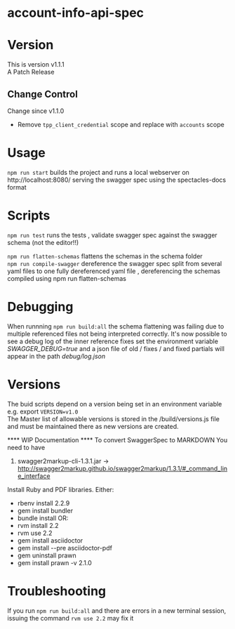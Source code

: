 # account-info-api-spec


# Version
This is version v1.1.1  
A Patch Release

## Change Control
Change since v1.1.0
* Remove `tpp_client_credential` scope and replace with `accounts` scope

# Usage
```npm run start```  builds the project and runs a local webserver on http://localhost:8080/ serving the swagger spec using the spectacles-docs format

# Scripts
```npm run test``` runs the tests , validate swagger spec against the swagger schema (not the editor!!)

```npm run flatten-schemas``` flattens the schemas in the schema folder<br>
```npm run compile-swagger``` dereference the swagger spec split from  several yaml files to one fully dereferenced yaml file , dereferencing the schemas compiled using npm run flatten-schemas

# Debugging

When runnning ```npm run build:all``` the schema flattening was failing
 due to multiple referenced files not being interpreted correctly. 
It's now possible to see a debug log of the inner reference fixes 
set the environment variable *SWAGGER_DEBUG=true* and a json file of old / fixes / and fixed 
partials will appear in the path *debug/log.json*

# Versions
The buid scripts depend on a version being set in an environment variable 
e.g. export `VERSION=v1.0`  
The Master list of allowable versions is stored in the /build/versions.js file 
and must be maintained there as new versions are created.


**** WIP Documentation ****
To convert SwaggerSpec to MARKDOWN
You need to have
1) swagger2markup-cli-1.3.1.jar  -> http://swagger2markup.github.io/swagger2markup/1.3.1/#_command_line_interface

Install Ruby and PDF libraries.
Either:
- rbenv install 2.2.9
- gem install bundler
- bundle install
OR:
- rvm install 2.2
- rvm use 2.2
- gem install asciidoctor
- gem install --pre asciidoctor-pdf
- gem uninstall prawn
- gem install prawn -v 2.1.0

# Troubleshooting

If you run `npm run build:all` and there are errors in a new terminal session,
issuing the command `rvm use 2.2` may fix it
